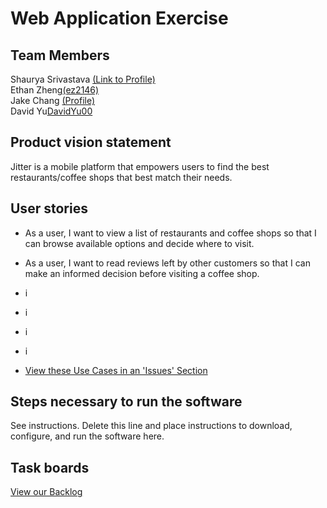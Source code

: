 # Web Application Exercise

## Team Members
Shaurya Srivastava [(Link to Profile)](https://github.com/shauryasr04)<br>
Ethan Zheng[(ez2146)](https://github.com/ez2146)<br>
Jake Chang [(Profile)](https://github.com/jakechang1284)<br>
David Yu[DavidYu00](https://github.com/DavidYu00) <br>

## Product vision statement

Jitter is a mobile platform that empowers users to find the best restaurants/coffee shops that best match their needs. 

## User stories 
* As a user, I want to view a list of restaurants and coffee shops so that I can browse available options and decide where to visit.
* As a user, I want to read reviews left by other customers so that I can make an informed decision before visiting a coffee shop.
* i
* i
* i
* i

* [View these Use Cases in an 'Issues' Section](https://github.com/software-students-spring2025/2-web-app-toast/issues)

## Steps necessary to run the software

See instructions. Delete this line and place instructions to download, configure, and run the software here.

## Task boards

[View our Backlog](https://github.com/orgs/software-students-spring2025/projects/64)
